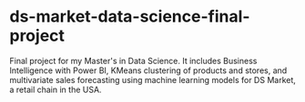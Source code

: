 # ds-market-data-science-final-project
Final project for my Master's in Data Science. It includes Business Intelligence with Power BI, KMeans clustering of products and stores, and multivariate sales forecasting using machine learning models for DS Market, a retail chain in the USA.
